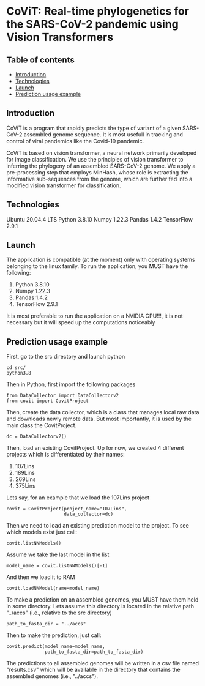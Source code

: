 # CoViT: Real-time phylogenetics for the SARS-CoV-2 pandemic using Vision Transformers

## Table of contents
* [Introduction](#introduction)
* [Technologies](#technologies)
* [Launch](#launch)
* [Prediction usage example](#prediction_usage_example)

## Introduction
CoViT is a program that rapidly predicts the type of variant of a given SARS-CoV-2 assembled genome sequence.
It is most usefull in tracking and control of viral pandemics like the Covid-19 pandemic.

CoViT is based on vision transformer, a neural network primarily developed for image classification.
We use the principles of vision transformer to inferring the phylogeny of an assembled SARS-CoV-2 genome.
We apply a pre-processing step that employs MinHash, whose role is extracting the informative sub-sequences from the genome,
which are further fed into a modified vision transformer for classification.

## Technologies
Ubuntu 20.04.4 LTS
Python 3.8.10
Numpy 1.22.3
Pandas 1.4.2
TensorFlow 2.9.1

## Launch
The application is compatible (at the moment) only with operating systems belonging to the linux family.
To run the application, you MUST have the following:
1. Python 3.8.10
2. Numpy 1.22.3
3. Pandas 1.4.2
4. TensorFlow 2.9.1

It is most preferable to run the application on a NVIDIA GPU!!!, it is not necessary but it will speed up the computations noticeably

## Prediction usage example
First, go to the src directory and launch python

    cd src/
    python3.8

Then in Python, first import the following packages

    from DataCollector import DataCollectorv2
    from covit import CovitProject
    
Then, create the data collector, which is a class that manages local raw data and downloads newly remote data.
But most importantly, it is used by the main class the CovitProject.

    dc = DataCollectorv2()
    
Then, load an existing CovitProject. Up for now,
we created 4 different projects which is differentiated by their names:
1. 107Lins
2. 189Lins
3. 269Lins
4. 375Lins

Lets say, for an example that we load the 107Lins project

    covit = CovitProject(project_name="107Lins",
                         data_collector=dc)
                     

Then we need to load an existing prediction model to the project. To see which models exist just call:

    covit.listNNModels()
    
Assume we take the last model in the list

    model_name = covit.listNNModels()[-1]
    
And then we load it to RAM

    covit.loadNNModel(name=model_name)
    
To make a prediction on an assembled genomes, you MUST have them held in some directory.
Lets assume this directory is located in the relative path "../accs" (i.e., relative to the src directory)

    path_to_fasta_dir = "../accs"
    
Then to make the prediction, just call:
    
    covit.predict(model_name=model_name,
                  path_to_fasta_dir=path_to_fasta_dir)
                  
The predictions to all assembled genomes will be written in a csv file named "results.csv"
which will be available in the directory that contains the assembled genomes (i.e., "../accs").
